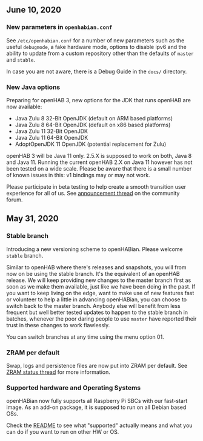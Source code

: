 ## June 10, 2020

### New parameters in `openhabian.conf`
See `/etc/openhabian.conf` for a number of new parameters such as the useful `debugmode`, a fake hardware mode,
options to disable ipv6 and the ability to update from a custom repository other than the defaults of `master` and
`stable`.

In case you are not aware, there is a Debug Guide in the `docs/` directory.

### New Java options
Preparing for openHAB 3, new options for the JDK that runs openHAB are now available:

-   Java Zulu 8 32-Bit OpenJDK (default on ARM based platforms)
-   Java Zulu 8 64-Bit OpenJDK (default on x86 based platforms)
-   Java Zulu 11 32-Bit OpenJDK
-   Java Zulu 11 64-Bit OpenJDK
-   AdoptOpenJDK 11 OpenJDK (potential replacement for Zulu)

openHAB 3 will be Java 11 only.  2.5.X is supposed to work on both, Java 8 and Java 11.
Running the current openHAB 2.X on Java 11 however has not been tested on a wide scale.
Please be aware that there is a small number of known issues in this: v1 bindings may or may not work.

Please participate in beta testing to help create a smooth transition user experience for all of us.
See [announcement thread](https://community.openhab.org/t/Java-testdrive/99827) on the community forum.


## May 31, 2020

### Stable branch
Introducing a new versioning scheme to openHABian. Please welcome `stable` branch.

Similar to openHAB where there's releases and snapshots, you will from now on be using the stable branch. It's the
equivalent of an openHAB release. We will keep providing new changes to the master branch first as soon as we make
them available, just like we have been doing in the past. If you want to keep living on the edge, want to make use
of new features fast or volunteer to help a little in advancing openHABian, you can choose to switch back to the
master branch. Anybody else will benefit from less frequent but well better tested updates to happen to the stable
branch in batches, whenever the poor daring people to use `master` have reported their trust in these changes to
work flawlessly.

You can switch branches at any time using the menu option 01.

### ZRAM per default
Swap, logs and persistence files are now put into ZRAM per default.
See [ZRAM status thread](https://community.openhab.org/t/zram-status/80996) for more information.

### Supported hardware and Operating Systems
openHABian now fully supports all Raspberry Pi SBCs with our fast-start image. As an add-on package, it is supposed
to run on all Debian based OSs.

Check the [README](README.md) to see what "supported" actually means and what you can do if you want to run on
other HW or OS.
